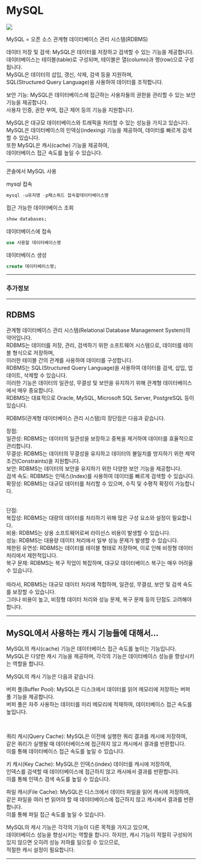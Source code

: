 # MySQL
<img src="https://capsule-render.vercel.app/api?type=waving&color=auto&height=200&section=header&text=MySQL&fontSize=90" />



MySQL = 오픈 소스 관계형 데이터베이스 관리 시스템(RDBMS)

데이터 저장 및 검색: MySQL은 데이터를 저장하고 검색할 수 있는 기능을 제공합니다. <br>
데이터베이스는 테이블(table)로 구성되며, 테이블은 열(column)과 행(row)으로 구성됩니다.<br>
MySQL은 데이터의 삽입, 갱신, 삭제, 검색 등을 지원하며,<br>
SQL(Structured Query Language)을 사용하여 데이터를 조작합니다.

보안 기능: MySQL은 데이터베이스에 접근하는 사용자들의 권한을 관리할 수 있는 보안 기능을 제공합니다.<br>
사용자 인증, 권한 부여, 접근 제어 등의 기능을 지원합니다.

MySQL은 대규모 데이터베이스와 트래픽을 처리할 수 있는 성능을 가지고 있습니다. <br>
MySQL은 데이터베이스의 인덱싱(indexing) 기능을 제공하여, 데이터를 빠르게 검색할 수 있습니다. <br>
또한 MySQL은 캐시(cache) 기능을 제공하여,<br>
데이터베이스 접근 속도를 높일 수 있습니다.



<hr>

콘솔에서 MySQL 사용

mysql 접속
```sql
mysql -u유저명 -p패스워드 접속할데이터베이스명
```

접근 가능한 데이터베이스 조회
```sql
show databases;
```

데이터베이스에 접속
```sql
use 사용할 데이터베이스명
```

데이터베이스 생성
```sql
create 데이터베이스명;
```



<hr>

### 추가정보

<hr>

## RDBMS
관계형 데이터베이스 관리 시스템(Relational Database Management System)의 약어입니다.
<br>
RDBMS는 데이터를 저장, 관리, 검색하기 위한 소프트웨어 시스템으로, 데이터를 테이블 형식으로 저장하며,
<br>
이러한 테이블 간의 관계를 사용하여 데이터를 구성합니다.
<br>
RDBMS는 SQL(Structured Query Language)을 사용하여 데이터를 검색, 삽입, 업데이트, 삭제할 수 있습니다.
<br>
이러한 기능은 데이터의 일관성, 무결성 및 보안을 유지하기 위해 관계형 데이터베이스에서 매우 중요합니다.
<br>
RDBMS는 대표적으로 Oracle, MySQL, Microsoft SQL Server, PostgreSQL 등이 있습니다.
<br>

RDBMS(관계형 데이터베이스 관리 시스템)의 장단점은 다음과 같습니다.

장점:<br>
일관성: RDBMS는 데이터의 일관성을 보장하고 중복을 제거하여 데이터를 효율적으로 관리합니다.<br>
무결성: RDBMS는 데이터의 무결성을 유지하고 데이터의 불일치를 방지하기 위한 제약 조건(Constraints)을 지원합니다.<br>
보안: RDBMS는 데이터의 보안을 유지하기 위한 다양한 보안 기능을 제공합니다.<br>
검색 속도: RDBMS는 인덱스(Index)를 사용하여 데이터를 빠르게 검색할 수 있습니다.<br>
확장성: RDBMS는 대규모 데이터를 처리할 수 있으며, 수직 및 수평적 확장이 가능합니다.<br>
<br>

단점:<br>
복잡성: RDBMS는 대량의 데이터를 처리하기 위해 많은 구성 요소와 설정이 필요합니다.<br>
비용: RDBMS는 상용 소프트웨어로써 라이선스 비용이 발생할 수 있습니다.<br>
성능: RDBMS는 대용량 데이터 처리에서 일부 성능 문제가 발생할 수 있습니다.<br>
제한된 유연성: RDBMS는 데이터를 테이블 형태로 저장하며, 이로 인해 비정형 데이터 처리에서 제한적입니다.<br>
복구 문제: RDBMS는 복구 작업이 복잡하며, 대규모 데이터베이스 복구는 매우 어려울 수 있습니다.<br>
<br>
따라서, RDBMS는 대규모 데이터 처리에 적합하며, 일관성, 무결성, 보안 및 검색 속도를 보장할 수 있습니다.<br>
그러나 비용이 높고, 비정형 데이터 처리와 성능 문제, 복구 문제 등의 단점도 고려해야 합니다.<br>





<hr>

## MySQL에서 사용하는 캐시 기능들에 대해서...

MySQL의 캐시(cache) 기능은 데이터베이스 접근 속도를 높이는 기능입니다.<br>
MySQL은 다양한 캐시 기능을 제공하며, 각각의 기능은 데이터베이스 성능을 향상시키는 역할을 합니다.

MySQL의 캐시 기능은 다음과 같습니다.

버퍼 풀(Buffer Pool): MySQL은 디스크에서 데이터를 읽어 메모리에 저장하는 버퍼 풀 기능을 제공합니다.<br>
버퍼 풀은 자주 사용하는 데이터를 미리 메모리에 적재하여, 데이터베이스 접근 속도를 높입니다.

<br>

쿼리 캐시(Query Cache): MySQL은 이전에 실행한 쿼리 결과를 캐시에 저장하여, <br>
같은 쿼리가 실행될 때 데이터베이스에 접근하지 않고 캐시에서 결과를 반환합니다. <br>
이를 통해 데이터베이스 접근 속도를 높일 수 있습니다.
<br>

키 캐시(Key Cache): MySQL은 인덱스(index) 데이터를 캐시에 저장하여,<br>
인덱스를 검색할 때 데이터베이스에 접근하지 않고 캐시에서 결과를 반환합니다. <br>
이를 통해 인덱스 검색 속도를 높일 수 있습니다.
<br>

파일 캐시(File Cache): MySQL은 디스크에서 데이터 파일을 읽어 캐시에 저장하여, <br>
같은 파일을 여러 번 읽어야 할 때 데이터베이스에 접근하지 않고 캐시에서 결과를 반환합니다.<br>
이를 통해 파일 접근 속도를 높일 수 있습니다.
<br>


MySQL의 캐시 기능은 각각의 기능이 다른 목적을 가지고 있으며,<br>
데이터베이스 성능을 향상시키는 역할을 합니다. 하지만, 캐시 기능이 적절히 구성되어 있지 않으면 오히려 성능 저하를 일으킬 수 있으므로, <br>
적절한 캐시 설정이 필요합니다.
<br>

<hr>
